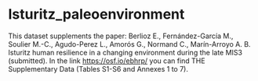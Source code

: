 # Isturitz_paleoenvironment
This dataset supplements the paper: Berlioz E., Fernández-García M., Soulier M.-C., Agudo-Perez L., Amorós G., Normand C., Marín-Arroyo A. B. Isturitz human resilience in a changing environment during the late MIS3 (submitted). In the link https://osf.io/ebhrp/ you can find THE Supplementary Data (Tables S1-S6 and Annexes 1 to 7).
